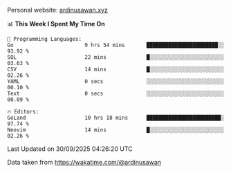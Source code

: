 Personal website: [ardinusawan.xyz](https://ardinusawan.xyz)

<!--START_SECTION:waka-->
📊 **This Week I Spent My Time On** 

```text
💬 Programming Languages: 
Go                       9 hrs 54 mins       ███████████████████████░░   93.92 % 
SQL                      22 mins             █░░░░░░░░░░░░░░░░░░░░░░░░   03.63 % 
CSV                      14 mins             █░░░░░░░░░░░░░░░░░░░░░░░░   02.26 % 
YAML                     0 secs              ░░░░░░░░░░░░░░░░░░░░░░░░░   00.10 % 
Text                     0 secs              ░░░░░░░░░░░░░░░░░░░░░░░░░   00.09 % 

🔥 Editors: 
GoLand                   10 hrs 18 mins      ████████████████████████░   97.74 % 
Neovim                   14 mins             █░░░░░░░░░░░░░░░░░░░░░░░░   02.26 % 
```


 Last Updated on 30/09/2025 04:26:20 UTC
<!--END_SECTION:waka-->
Data taken from https://wakatime.com/@ardinusawan
